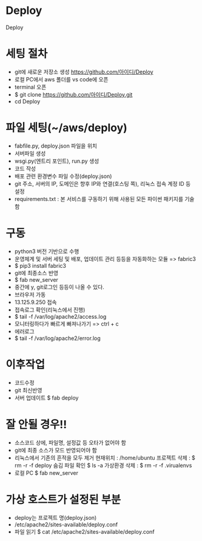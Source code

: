 # Deploy
Deploy

# 세팅 절차
- git에 새로운 저장소 생성 https://github.com/아이디/Deploy
- 로컬 PC에서 aws 폴더를 vs code에 오픈
- terminal 오픈
- $ git clone https://github.com/아이디/Deploy.git
- cd Deploy

# 파일 세팅(~/aws/deploy)
- fabfile.py, deploy.json 파일을 위치
- 서버파일 생성
- wsgi.py(엔트리 포인트), run.py 생성
- 코드 작성
- 배포 관련 환경변수 파일 수정(deploy.json)
- git 주소, 서버의 IP, 도메인은 향후 IP와 연결(호스팅 쪽), 리눅스 접속 계정 ID 등 설정
- requirements.txt : 본 서비스를 구동하기 위해 사용된 모든 파이썬 패키지를 기술함

# 구동
- python3 버전 기반으로 수행
- 운영체계 및 서버 세팅 및 배포, 업데이트 관리 등등을 자동화하는 모듈 => fabric3
- $ pip3 install fabric3
- git에 최종소스 반영
- $ fab new_server
- 중간에 y, git로그인 등등이 나올 수 있다.
- 브라우저 가동
- 13.125.9.250 접속
- 접속로그 확인(리눅스에서 진행)
- $ tail -f /var/log/apache2/access.log
- 모니터링하다가 빠르게 빠져나가기 => ctrl + c
- 에러로그
- $ tail -f /var/log/apache2/error.log

# 이후작업
- 코드수정
- git 최신반영
- 서버 업데이트
    $ fab deploy

# 잘 안될 경우!!
- 소스코드 상에, 파일명, 설정값 등 오타가 없어야 함
- git에 최종 소스가 모드 반영되어야 함
- 리눅스에서 기존의 흔적을 모두 제거
  현재위치 : /home/ubuntu
  프로젝트 삭제 : $ rm -r -f deploy
  숨김 파일 확인
  $ ls -a
  가상환경 삭제 :
  $ rm -r -f .virualenvs
- 로컬 PC
  $ fab new_server

# 가상 호스트가 설정된 부분
- deploy는 프로젝트 명(deploy.json)
- /etc/apache2/sites-available/deploy.conf
- 파일 읽기
    $ cat /etc/apache2/sites-available/deploy.conf